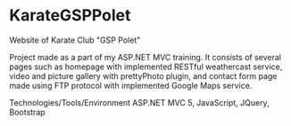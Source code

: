# KarateGSPPolet
Website of Karate Club "GSP Polet" 

Project made as a part of my ASP.NET MVC training. It consists of several pages such as homepage with implemented RESTful weathercast service, video and picture gallery with prettyPhoto plugin, and contact form page made using FTP protocol with implemented Google Maps service.

Technologies/Tools/Environment ASP.NET MVC 5, JavaScript, JQuery, Bootstrap
